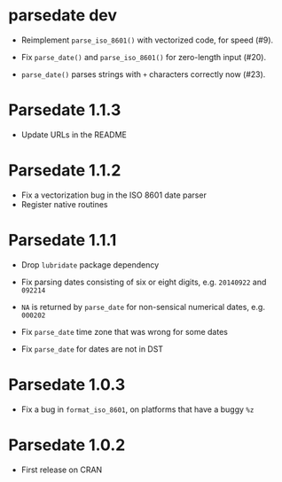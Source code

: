 
# parsedate dev

* Reimplement `parse_iso_8601()` with vectorized code, for speed (#9).

* Fix `parse_date()` and `parse_iso_8601()` for zero-length input (#20).

* `parse_date()` parses strings with `+` characters correctly now (#23).

# Parsedate 1.1.3

* Update URLs in the README

# Parsedate 1.1.2

* Fix a vectorization bug in the ISO 8601 date parser
* Register native routines

# Parsedate 1.1.1

* Drop `lubridate` package dependency

* Fix parsing dates consisting of six or eight digits, e.g. `20140922` and `092214`

* `NA` is returned by `parse_date` for non-sensical numerical dates, e.g. `000202`

* Fix `parse_date` time zone that was wrong for some dates

* Fix `parse_date` for dates are not in DST

# Parsedate 1.0.3

* Fix a bug in `format_iso_8601`, on platforms that have a buggy `%z`

# Parsedate 1.0.2

* First release on CRAN
